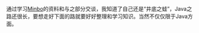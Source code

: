 通过学习[Minbo](https://github.com/Snailclimb)的资料和与之部分交谈，我知道了自己还是“井底之蛙”，Java之路还很长，要想走好下面的路就要好好整理和学习知识。当然不仅仅限于Java方面。
